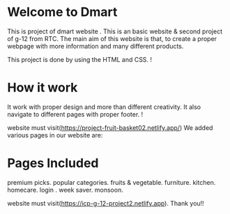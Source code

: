 # Welcome to Dmart
This is project of dmart website .
This is an basic website & second project of g-12 from RTC.
The main aim of this website is that, to create a proper webpage with more information and many different products.

This project is done by using the HTML and CSS.
!

# How it work
It work with proper design and more than different creativity.
It also navigate to different pages with proper footer.
!

website must visit(https://project-fruit-basket02.netlify.app/) We added various pages in our website are:
# Pages Included
premium picks.
popular categories.
fruits & vegetable.
furniture.
kitchen.
homecare.
login .
week saver.
monsoon.

website must visit(https://icp-g-12-project2.netlify.app). 
Thank you!!
